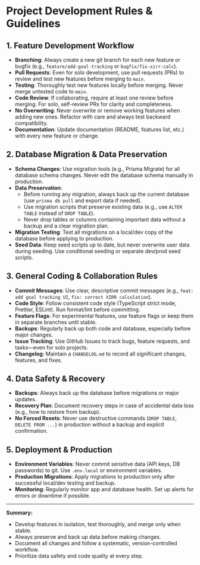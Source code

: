 # Project Development Rules & Guidelines

## 1. Feature Development Workflow
- **Branching**: Always create a new git branch for each new feature or bugfix (e.g., `feature/add-goal-tracking` or `bugfix/fix-xirr-calc`).
- **Pull Requests**: Even for solo development, use pull requests (PRs) to review and test new features before merging to `main`.
- **Testing**: Thoroughly test new features locally before merging. Never merge untested code to `main`.
- **Code Review**: If collaborating, require at least one review before merging. For solo, self-review PRs for clarity and completeness.
- **No Overwriting**: Never overwrite or remove working features when adding new ones. Refactor with care and always test backward compatibility.
- **Documentation**: Update documentation (README, features list, etc.) with every new feature or change.

## 2. Database Migration & Data Preservation
- **Schema Changes**: Use migration tools (e.g., Prisma Migrate) for all database schema changes. Never edit the database schema manually in production.
- **Data Preservation**:
  - Before running any migration, always back up the current database (use `prisma db pull` and export data if needed).
  - Use migration scripts that preserve existing data (e.g., use `ALTER TABLE` instead of `DROP TABLE`).
  - Never drop tables or columns containing important data without a backup and a clear migration plan.
- **Migration Testing**: Test all migrations on a local/dev copy of the database before applying to production.
- **Seed Data**: Keep seed scripts up to date, but never overwrite user data during seeding. Use conditional seeding or separate dev/prod seed scripts.

## 3. General Coding & Collaboration Rules
- **Commit Messages**: Use clear, descriptive commit messages (e.g., `feat: add goal tracking UI`, `fix: correct XIRR calculation`).
- **Code Style**: Follow consistent code style (TypeScript strict mode, Prettier, ESLint). Run format/lint before committing.
- **Feature Flags**: For experimental features, use feature flags or keep them in separate branches until stable.
- **Backups**: Regularly back up both code and database, especially before major changes.
- **Issue Tracking**: Use GitHub Issues to track bugs, feature requests, and tasks—even for solo projects.
- **Changelog**: Maintain a `CHANGELOG.md` to record all significant changes, features, and fixes.

## 4. Data Safety & Recovery
- **Backups**: Always back up the database before migrations or major updates.
- **Recovery Plan**: Document recovery steps in case of accidental data loss (e.g., how to restore from backup).
- **No Forced Resets**: Never use destructive commands (`DROP TABLE`, `DELETE FROM ...`) in production without a backup and explicit confirmation.

## 5. Deployment & Production
- **Environment Variables**: Never commit sensitive data (API keys, DB passwords) to git. Use `.env.local` or environment variables.
- **Production Migrations**: Apply migrations to production only after successful local/dev testing and backup.
- **Monitoring**: Regularly monitor app and database health. Set up alerts for errors or downtime if possible.

---

**Summary:**
- Develop features in isolation, test thoroughly, and merge only when stable.
- Always preserve and back up data before making changes.
- Document all changes and follow a systematic, version-controlled workflow.
- Prioritize data safety and code quality at every step. 